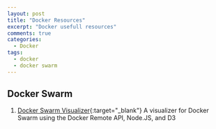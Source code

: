 ```yaml
---
layout: post
title: "Docker Resources"
excerpt: "Docker usefull resources"
comments: true
categories:
  - Docker
tags: 
  - docker
  - docker swarm
---
```


## Docker Swarm
1. [Docker Swarm Visualizer](https://github.com/ManoMarks/docker-swarm-visualizer){:target="_blank"} A visualizer for Docker Swarm using the Docker Remote API, Node.JS, and D3
